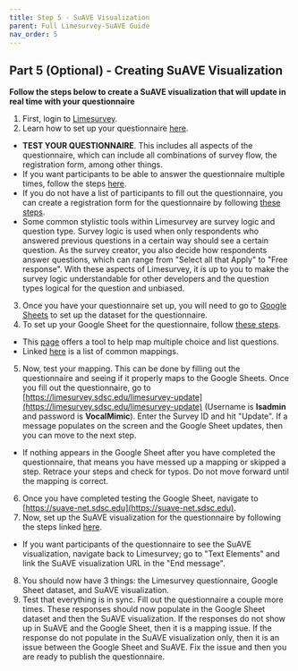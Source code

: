 ```yaml
---
title: Step 5 - SuAVE Visualization
parent: Full Limesurvey-SuAVE Guide
nav_order: 5
---
```


## Part 5 (Optional) - Creating SuAVE Visualization

**Follow the steps below to create a SuAVE visualization that will update in real time with your questionnaire**

1. First, login to [Limesurvey](https://limesurvey.sdsc.edu/limesurvey/index.php/admin/authentication/sa/login).
2. Learn how to set up your questionnaire [here](https://suave-ucsd.github.io/SuAVE-Documentation/limesurvey_suave/limesurvey_setup.html).
  - **TEST YOUR QUESTIONNAIRE**. This includes all aspects of the questionnaire, which can include all combinations of survey flow, the registration form, among other things.
  - If you want participants to be able to answer the questionnaire multiple times, follow the steps [here](https://suave-ucsd.github.io/SuAVE-Documentation/limesurvey_suave/Multiple_Records.html).
  - If you do not have a list of participants to fill out the questionnaire, you can create a registration form for the questionnaire by following [these steps](https://suave-ucsd.github.io/SuAVE-Documentation/limesurvey_suave/Custom_Limesurvey_Registration_Form.html).
  - Some common stylistic tools within Limesurvey are survey logic and question type. Survey logic is used when only respondents who answered previous questions in a certain way should see a certain question. As the survey creator, you also decide how respondents answer questions, which can range from "Select all that Apply" to "Free response". With these aspects of Limesurvey, it is up to you to make the survey logic understandable for other developers and the question types logical for the question and unbiased.
3. Once you have your questionnaire set up, you will need to go to [Google Sheets](https://docs.google.com/spreadsheets) to set up the dataset for the questionnaire.
4. To set up your Google Sheet for the questionnaire, follow [these steps](https://suave-ucsd.github.io/SuAVE-Documentation/limesurvey_suave/google_sheets_setup.html).
  - This [page](https://suave-ucsd.github.io/SuAVE-Documentation/limesurvey_suave/multiple_response_formatting_tool.html) offers a tool to help map multiple choice and list questions.
  - Linked [here](https://docs.google.com/spreadsheets/d/1BHOFtE8XwGCOsY9aGsUU6Ry-yHPXv6geGDwmgvBQP1I/edit#gid=539759871) is a list of common mappings.
5. Now, test your mapping. This can be done by filling out the questionnaire and seeing if it properly maps to the Google Sheets. Once you fill out the questionnaire, go to [https://limesurvey.sdsc.edu/limesurvey-update](https://limesurvey.sdsc.edu/limesurvey-update) (Username is **lsadmin** and password is **VocalMimic**). Enter the Survey ID and hit "Update". If a message populates on the screen and the Google Sheet updates, then you can move to the next step.
  - If nothing appears in the Google Sheet after you have completed the questionnaire, that means you have messed up a mapping or skipped a step. Retrace your steps and check for typos. Do not move forward until the mapping is correct.
6. Once you have completed testing the Google Sheet, navigate to [https://suave-net.sdsc.edu](https://suave-net.sdsc.edu).
7. Now, set up the SuAVE visualization for the questionnaire by following the steps linked [here](https://suave-ucsd.github.io/SuAVE-Documentation/limesurvey_suave/suave_setup.html).
  - If you want participants of the questionnaire to see the SuAVE visualization, navigate back to Limesurvey; go to "Text Elements" and link the SuAVE visualization URL in the "End message".
8. You should now have 3 things: the Limesurvey questionnaire, Google Sheet dataset, and SuAVE visualization.
9. Test that everything is in sync. Fill out the questionnaire a couple more times. These responses should now populate in the Google Sheet dataset and then the SuAVE visualization. If the responses do not show up in SuAVE and the Google Sheet, then it is a mapping issue. If the response do not populate in the SuAVE visualization only, then it is an issue between the Google Sheet and SuAVE. Fix the issue and then you are ready to publish the questionnaire.

